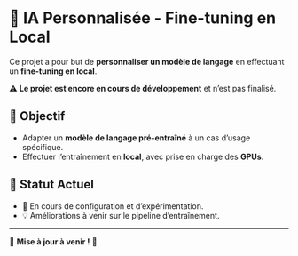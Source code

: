 # 🧠 IA Personnalisée - Fine-tuning en Local

Ce projet a pour but de **personnaliser un modèle de langage** en effectuant un **fine-tuning en local**.

⚠️ **Le projet est encore en cours de développement** et n’est pas finalisé.

## 📌 Objectif
- Adapter un **modèle de langage pré-entraîné** à un cas d’usage spécifique.
- Effectuer l’entraînement en **local**, avec prise en charge des **GPUs**.

## 🚧 Statut Actuel
- 🔄 En cours de configuration et d’expérimentation.
- 💡 Améliorations à venir sur le pipeline d’entraînement.

---

📌 **Mise à jour à venir !** 🚀
